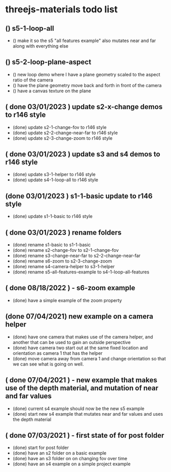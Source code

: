 # threejs-materials todo list

## () s5-1-loop-all
* () make it so the s5 "all features example" also mutates near and far along with everything else

## () s5-2-loop-plane-aspect
* () new loop demo where I have a plane geometry scaled to the aspect ratio of the camera
* () have the plane geometry move back and forth in front of the camera
* () have a canvas texture on the plane

## ( done 03/01/2023 ) update s2-x-change demos to r146 style
* (done) update s2-1-change-fov to r146 style
* (done) update s2-2-change-near-far to r146 style
* (done) update s2-3-change-zoom to r146 style

## ( done 03/01/2023 ) update s3 and s4 demos to r146 style
* (done) update s3-1-helper to r146 style
* (done) update s4-1-loop-all to r146 style

## (done 03/01/2023 ) s1-1-basic update to r146 style
* (done) update s1-1-basic to r146 style

## ( done 03/01/2023 ) rename folders
* (done) rename s1-basic to s1-1-basic
* (done) rename s2-change-fov to s2-1-change-fov
* (done) rename s3-change-near-far to s2-2-change-near-far
* (done) rename s6-zoom to s2-3-change-zoom
* (done) rename s4-camera-helper to s3-1-helper
* (done) rename s5-all-features-example to s4-1-loop-all-features

## ( done 08/18/2022 ) - s6-zoom example
* (done) have a simple example of the zoom property

## (done 07/04/2021) new example on a camera helper
* (done) have one camera that makes use of the camera helper, and another that can be used to gain an outside perspective
* (done) have camera two start out at the same fixed location and orientation as camera 1 that has the helper
* (done) move camera away from camera 1 and change orientation so that we can see what is going on well.

## ( done 07/04/2021 ) - new example that makes use of the depth material, and mutation of near and far values
* (done) current s4 example should now be the new s5 example
* (done) start new s4 example that mutates near and far values and uses the depth material

## ( done 07/03/2021 ) - first state of for post folder
* (done) start for post folder
* (done) have an s2 folder on a basic example
* (done) have an s3 folder on on changing fov over time
* (done) have an s4 example on a simple project example